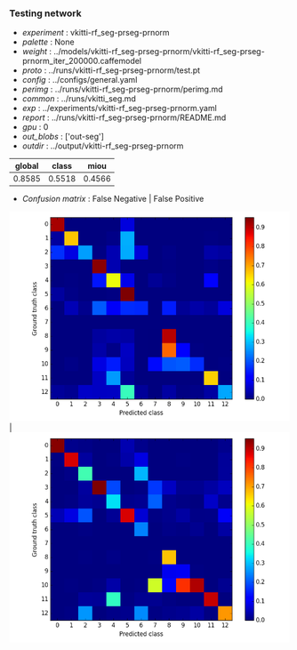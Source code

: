 ### Testing network
- *experiment* : vkitti-rf_seg-prseg-prnorm
- *palette* : None
- *weight* : ../models/vkitti-rf_seg-prseg-prnorm/vkitti-rf_seg-prseg-prnorm_iter_200000.caffemodel
- *proto* : ../runs/vkitti-rf_seg-prseg-prnorm/test.pt
- *config* : ../configs/general.yaml
- *perimg* : ../runs/vkitti-rf_seg-prseg-prnorm/perimg.md
- *common* : ../runs/vkitti_seg.md
- *exp* : ../experiments/vkitti-rf_seg-prseg-prnorm.yaml
- *report* : ../runs/vkitti-rf_seg-prseg-prnorm/README.md
- *gpu* : 0
- *out_blobs* : ['out-seg']
- *outdir* : ../output/vkitti-rf_seg-prseg-prnorm

global | class | miou
------ | ----- | ----
0.8585 | 0.5518 | 0.4566

- *Confusion matrix* : False Negative | False Positive

![conf_mat_fn](confmat_fn.png) | ![conf_mat_fp](confmat_fp.png)
